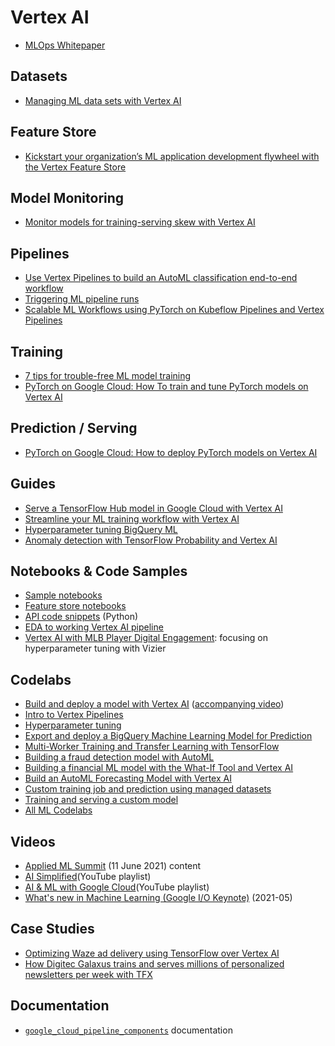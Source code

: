 # Vertex AI

- [MLOps Whitepaper](https://cloud.google.com/resources/mlops-whitepaper)

## Datasets
- [Managing ML data sets with Vertex AI](https://cloud.google.com/blog/products/ai-machine-learning/vertex-ai-how-to-create-and-manage-data-sets)

## Feature Store
- [Kickstart your organization’s ML application development flywheel with the Vertex Feature Store](https://cloud.google.com/blog/topics/developers-practitioners/kickstart-your-organizations-ml-application-development-flywheel-vertex-feature-store)

## Model Monitoring
- [Monitor models for training-serving skew with Vertex AI](https://cloud.google.com/blog/topics/developers-practitioners/monitor-models-training-serving-skew-vertex-ai)

## Pipelines
- [Use Vertex Pipelines to build an AutoML classification end-to-end workflow](https://cloud.google.com/blog/topics/developers-practitioners/use-vertex-pipelines-build-automl-classification-end-end-workflow)
- [Triggering ML pipeline runs](https://cloud.google.com/blog/topics/developers-practitioners/lets-get-it-started-triggering-ml-pipeline-runs)
- [Scalable ML Workflows using PyTorch on Kubeflow Pipelines and Vertex Pipelines](https://cloud.google.com/blog/topics/developers-practitioners/scalable-ml-workflows-using-pytorch-kubeflow-pipelines-and-vertex-pipelines)

## Training
- [7 tips for trouble-free ML model training](https://cloud.google.com/blog/products/ai-machine-learning/7-tips-for-trouble-free-ml-model-training)
- [PyTorch on Google Cloud: How To train and tune PyTorch models on Vertex AI](https://cloud.google.com/blog/topics/developers-practitioners/pytorch-google-cloud-how-train-and-tune-pytorch-models-vertex-ai)

## Prediction / Serving
- [PyTorch on Google Cloud: How to deploy PyTorch models on Vertex AI](https://cloud.google.com/blog/topics/developers-practitioners/pytorch-google-cloud-how-deploy-pytorch-models-vertex-ai)

## Guides
- [Serve a TensorFlow Hub model in Google Cloud with Vertex AI](https://cloud.google.com/blog/topics/developers-practitioners/serve-tensorflow-model-google-cloud-vertex-ai)
- [Streamline your ML training workflow with Vertex AI](https://cloud.google.com/blog/topics/developers-practitioners/streamline-your-ml-training-workflow-vertex-ai)
- [Hyperparameter tuning BigQuery ML](https://medium.com/google-cloud/hyperparameter-tuning-directly-within-bigquery-ml-a0affb0991ae)
- [Anomaly detection with TensorFlow Probability and Vertex AI](https://cloud.google.com/blog/topics/developers-practitioners/anomaly-detection-tensorflow-probability-and-vertex-ai)


## Notebooks & Code Samples
- [Sample notebooks](https://github.com/GoogleCloudPlatform/ai-platform-samples/tree/master/ai-platform-unified)
- [Feature store notebooks](https://github.com/GoogleCloudPlatform/ai-platform-samples/tree/master/ai-platform-unified/notebooks/official/feature_store)
- [API code snippets](https://github.com/googleapis/python-aiplatform/tree/master/samples/snippets) (Python)
- [EDA to working Vertex AI pipeline](https://github.com/jy2k/From-EDA-to-pipeline)
- [Vertex AI with MLB Player Digital Engagement](https://www.kaggle.com/ryanholbrook/vertex-ai-with-mlb-player-digital-engagement#Hyperparameter-Tuning-with-Vizier): focusing on hyperparameter tuning with Vizier

## Codelabs
- [Build and deploy a model with Vertex AI](https://codelabs.developers.google.com/codelabs/vertex-ai-custom-models) ([accompanying video](https://www.youtube.com/watch?v=aB2OxnyfP0c))
- [Intro to Vertex Pipelines](https://codelabs.developers.google.com/vertex-pipelines-intro#0)
- [Hyperparameter tuning](https://codelabs.developers.google.com/vertex_hyperparameter_tuning#0)
- [Export and deploy a BigQuery Machine Learning Model for Prediction](https://codelabs.developers.google.com/codelabs/bqml-vertex-prediction#0)
- [Multi-Worker Training and Transfer Learning with TensorFlow](https://codelabs.developers.google.com/vertex_multiworker_training#0)
- [Building a fraud detection model with AutoML](https://codelabs.developers.google.com/vertex-automl-tabular#0)
- [Building a financial ML model with the What-If Tool and Vertex AI](https://codelabs.developers.google.com/vertex-xgb-wit#0)
- [Build an AutoML Forecasting Model with Vertex AI](https://codelabs.developers.google.com/codelabs/automl-forecasting-with-vertex-ai#0)
- [Custom training job and prediction using managed datasets](https://codelabs.developers.google.com/codelabs/vertex-ai-custom-code-training#0)
- [Training and serving a custom model](https://codelabs.developers.google.com/vertex_custom_training_prediction#0)
- [All ML Codelabs](https://codelabs.developers.google.com/?cat=machinelearning)

## Videos
- [Applied ML Summit](https://cloudonair.withgoogle.com/events/summit-ml-practitioners) (11 June 2021) content
- [AI Simplified](https://www.youtube.com/playlist?list=PLIivdWyY5sqJ1YuMdGjRwJ3fFYZ_vWQ62)(YouTube playlist)
- [AI & ML with Google Cloud](https://www.youtube.com/playlist?list=PLIivdWyY5sqJdmVMjLI8iCul14XkTRosn)(YouTube playlist)
- [What's new in Machine Learning (Google I/O Keynote)](https://www.youtube.com/watch?v=qKkjCQlS1g4) (2021-05)

## Case Studies
- [Optimizing Waze ad delivery using TensorFlow over Vertex AI](https://cloud.google.com/blog/products/ai-machine-learning/optimizing-waze-ad-delivery-with-google-clouds-vertex-ai)
- [How Digitec Galaxus trains and serves millions of personalized newsletters per week with TFX](https://blog.tensorflow.org/2021/08/how-digitec-galaxus-trains-and-serves-millions-of-personalized-newsletters-per-week-with-TFX.html)

## Documentation
- [`google_cloud_pipeline_components`](https://google-cloud-pipeline-components.readthedocs.io/en/google-cloud-pipeline-components-0.1.2/google_cloud_pipeline_components.aiplatform.html#module-google_cloud_pipeline_components.aiplatform) documentation
